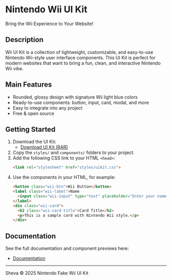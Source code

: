 # Nintendo Wii UI Kit

Bring the Wii Experience to Your Website!

## Description
Wii UI Kit is a collection of lightweight, customizable, and easy-to-use Nintendo Wii-style user interface components. This UI Kit is perfect for modern websites that want to bring a fun, clean, and interactive Nintendo Wii vibe.

## Main Features
- Rounded, glossy design with signature Wii light blue colors
- Ready-to-use components: button, input, card, modal, and more
- Easy to integrate into any project
- Free & open source

## Getting Started
1. Download the UI Kit:
   - [Download UI Kit (RAR)](source/FakeWiiDEMO.rar)
2. Copy the `styles/` and `components/` folders to your project.
3. Add the following CSS link to your HTML `<head>`:
   ```html
   <link rel="stylesheet" href="styles/uikit.css">
   ```
4. Use the components in your HTML, for example:
   ```html
   <button class="wii-btn">Wii Button</button>
   <label class="wii-label">Name
     <input class="wii-input" type="text" placeholder="Enter your name">
   </label>
   <div class="wii-card">
     <h2 class="wii-card-title">Card Title</h2>
     <p>This is a sample card with Nintendo Wii style.</p>
   </div>
   ```

## Documentation
See the full documentation and component previews here:
- [Documentation](docs.html)

---
Sheva © 2025 Nintendo Fake Wii UI Kit 
